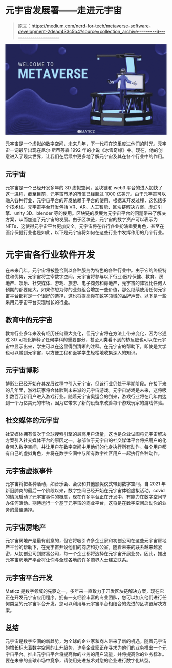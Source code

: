# 元宇宙发展署——走进元宇宙

> 原文：<https://medium.com/nerd-for-tech/metaverse-software-development-2dead433c5b4?source=collection_archive---------6----------------------->

![](img/1960625bf1b1e1d3572e2bc64ccc79be.png)

元宇宙是一个虚拟的数字空间，未来几年，下一代将在这里度过他们的时光。元宇宙一词最早出现在尼尔·斯蒂芬森 1992 年的小说《冰雪奇缘》中。现在，他的创意进入了现实世界，让我们在后续中更多地了解元宇宙及其在各个行业中的作用。

## **元宇宙**

元宇宙是一个已经开发多年的 3D 虚拟空间，区块链和 web3 平台的进入加快了这一进程，截至目前，元宇宙市场的市值已经超过 1000 亿美元。由于元宇宙可以融入各种行业，元宇宙平台的开发依赖于平台的使用，根据其开发过程，这包括多个技术栈。元宇宙平台开发包括 VR、AR、人工智能、区块链解决方案、虚幻引擎、unity 3D、blender 等的使用。区块链的发展为元宇宙平台的问题带来了解决方案，从而加速了元宇宙的发展。由于区块链，元宇宙的数字资产可以表示为 NFTs，这使得元宇宙平台更加安全。元宇宙将在各行各业扮演重要角色，甚至在医疗保健行业也是如此，以下是元宇宙将如何在这些行业中发挥作用的几个行业。

# **元宇宙各行业软件开发**

在未来几年，元宇宙将被整合到以各种服务为特色的各种行业中。由于它的终极特性和优势，元宇宙将主宰数字空间。元宇宙将参与以下行业:医疗保健、教育、房地产、娱乐、社交媒体、游戏、旅游、电子商务和房地产，元宇宙的阵容比任何人预期的都要庞大。如果你想为你的业务组合增加一些价值，那么继续使用任何元宇宙平台都将是一个很好的选择，这也将提高你在数字领域的品牌声誉。以下是一些采用元宇宙平台实现增长的行业。

## **教育中的元宇宙**

教育行业多年来没有经历任何重大变化，但元宇宙将在方法上带来变化，因为它通过 3D 可视化解释了任何学科的重要部分，甚至人类看不到的核反应也可以在元宇宙中显示出来，学生可以在这里得到清晰的注释。在元宇宙的帮助下，即使是大学也可以带到元宇宙，以方便工程和医学学生轻松地收集深入的知识。

## **元宇宙博彩**

博彩业已经开始在其发展过程中引入元宇宙，但该行业仍处于早期阶段。在接下来的几年里，游戏玩家将会体验到未来派的元宇宙游戏。元宇宙游戏是未来，这将吸引数百万新用户进入游戏行业。随着元宇宙奥运会的到来，游戏行业将在几年内达到一个万亿美元的市场，因为它带来了新的设备来改善每个游戏玩家的游戏体验。

## **社交媒体的元宇宙**

社交媒体拥有仅次于全球搜索引擎的最高用户流量，这也是企业试图将元宇宙解决方案引入社交媒体平台的原因之一。总部位于元宇宙的社交媒体平台将把用户的化身带入数字空间，并让用户在数字空间中用他们的化身执行所有动作。每个用户都有自己的虚拟角色，并将在数字空间中与所有数字社区用户一起执行各种动作。

## **元宇宙虚拟事件**

元宇宙将把各种活动，如音乐会、会议和其他颁奖仪式带到数字空间。自 2021 年新冠肺炎的最后一个阶段以来，数字空间已经开始在元宇宙体验虚拟活动。covid 的情况启动了元宇宙事件的概念，现在许多平台正在开发中，有能力在数字空间举办任何活动。期待运行一个基于元宇宙的商业平台，这将是在数字空间启动你的业务的最佳选择。

## **元宇宙房地产**

元宇宙房地产是最有创意的，但它将吸引许多企业家和初创公司在这些元宇宙房地产平台的帮助下，在元宇宙开设他们的商店和办公室。随着未来的联系越来越紧密，从初创公司到财富公司，每一个企业都将选择在元宇宙开展业务。因此，推出元宇宙房地产平台将让你与全球各地的许多商界人士建立联系。

## **元宇宙平台开发**

Maticz 是数字领域的先驱之一，多年来一直致力于开发区块链解决方案，现在它正在开发元宇宙应用程序。拥有一支经验丰富的专业团队，您可以加入他们进行任何类型的元宇宙平台开发。您可以利用与元宇宙平台相结合的先进的区块链解决方案。

## **总结**

元宇宙是数字空间的新趋势，为全球的企业家和商人带来了新的机遇。随着元宇宙的增长标志着数字空间的上升趋势，许多企业家正在寻求为他们的业务推出一个元宇宙平台。推出元宇宙平台将提高你的业务的用户流量，并将提高你的业务标准。要在未来的全球市场中竞争，请使用先进技术对您的企业进行数字化转型。